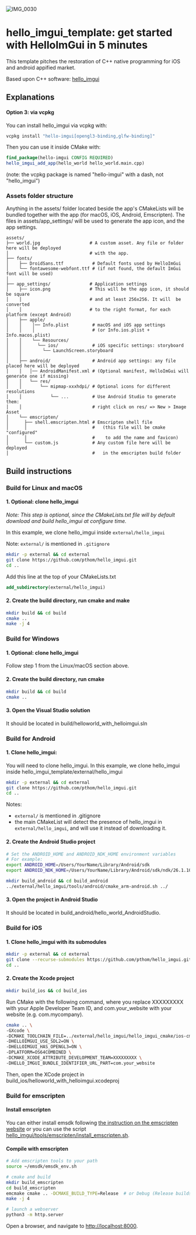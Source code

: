 
![IMG_0030](https://github.com/user-attachments/assets/9b3fe128-a9f4-4319-9139-5bc4606250eb)

# hello_imgui_template: get started with HelloImGui in 5 minutes 

This template pitches the restoration of C++ native programming for iOS and android appified market.

Based upon C++ software: [hello_imgui](https://github.com/pthom/hello_imgui.git)

## Explanations



#### Option 3: via vcpkg
You can install hello_imgui via vcpkg with:
```bash
vcpkg install "hello-imgui[opengl3-binding,glfw-binding]"
```
Then you can use it inside CMake with:
```cmake
find_package(hello-imgui CONFIG REQUIRED)
hello_imgui_add_app(hello_world hello_world.main.cpp)
```

(note: the vcpkg package is named "hello-imgui" with a dash, not "hello_imgui")


### Assets folder structure
 

Anything in the assets/ folder located beside the app's CMakeLists will be bundled 
together with the app (for macOS, iOS, Android, Emscripten).
The files in assets/app_settings/ will be used to generate the app icon, 
and the app settings.

```
assets/
├── world.jpg                   # A custom asset. Any file or folder here will be deployed 
│                               # with the app.
├── fonts/
│    ├── DroidSans.ttf           # Default fonts used by HelloImGui
│    └── fontawesome-webfont.ttf # (if not found, the default ImGui font will be used)
│               
├── app_settings/               # Application settings
│    ├── icon.png               # This will be the app icon, it should be square
│    │                          # and at least 256x256. It will  be converted
│    │                          # to the right format, for each platform (except Android)
│    ├── apple/
│    │    │── Info.plist         # macOS and iOS app settings
│    │    │                      # (or Info.ios.plist + Info.macos.plist)
│    │    └── Resources/
│    │      └── ios/             # iOS specific settings: storyboard
│    │        └── LaunchScreen.storyboard
│    │
│    ├── android/                # Android app settings: any file placed here will be deployed 
│    │   │── AndroidManifest.xml # (Optional manifest, HelloImGui will generate one if missing)
│    │   └── res/                
│    │       └── mipmap-xxxhdpi/ # Optional icons for different resolutions
│    │           └── ...         # Use Android Studio to generate them: 
│    │                           # right click on res/ => New > Image Asset
│    └── emscripten/
│      ├── shell.emscripten.html # Emscripten shell file
│      │                         #   (this file will be cmake "configured"
│      │                         #    to add the name and favicon) 
│      └── custom.js             # Any custom file here will be deployed
│                                #   in the emscripten build folder
```

## Build instructions

### Build for Linux and macOS

#### 1. Optional: clone hello_imgui

_Note: This step is optional, since the CMakeLists.txt file will by default download and build hello_imgui at configure time._

In this example, we clone hello_imgui inside `external/hello_imgui`

Note: `external/` is mentioned in `.gitignore`

```bash
mkdir -p external && cd external
git clone https://github.com/pthom/hello_imgui.git
cd ..
```

Add this line at the top of your CMakeLists.txt

```cmake
add_subdirectory(external/hello_imgui)
```

#### 2. Create the build directory, run cmake and make

```bash
mkdir build && cd build
cmake ..
make -j 4
```

### Build for Windows

#### 1. Optional: clone hello_imgui
Follow step 1 from the Linux/macOS section above.

#### 2. Create the build directory, run cmake

```bash
mkdir build && cd build
cmake ..
```

#### 3. Open the Visual Studio solution
It should be located in build/helloworld_with_helloimgui.sln


### Build for Android

#### 1. Clone hello_imgui:
You will need to clone hello_imgui. In this example, we clone hello_imgui inside hello_imgui_template/external/hello_imgui


```bash
mkdir -p external && cd external
git clone https://github.com/pthom/hello_imgui.git
cd ..
```

Notes: 
* `external/` is mentioned in .gitignore
* the main CMakeList will detect the presence of hello_imgui in `external/hello_imgui`, and will use it instead of downloading it.


#### 2. Create the Android Studio project
```bash
# Set the ANDROID_HOME and ANDROID_NDK_HOME environment variables
# For example:
export ANDROID_HOME=/Users/YourName/Library/Android/sdk
export ANDROID_NDK_HOME=/Users/YourName/Library/Android/sdk/ndk/26.1.10909125

mkdir build_android && cd build_android
../external/hello_imgui/tools/android/cmake_arm-android.sh ../
```

#### 3. Open the project in Android Studio
It should be located in build_android/hello_world_AndroidStudio.


### Build for iOS

#### 1. Clone hello_imgui with its submodules

```bash
mkdir -p external && cd external
git clone --recurse-submodules https://github.com/pthom/hello_imgui.git
cd ..
```


#### 2. Create the Xcode project
```bash
mkdir build_ios && cd build_ios
```

Run CMake with the following command, where you replace XXXXXXXXX with your Apple Developer Team ID,
and com.your_website with your website (e.g. com.mycompany).

```bash
cmake .. \
-GXcode \
-DCMAKE_TOOLCHAIN_FILE=../external/hello_imgui/hello_imgui_cmake/ios-cmake/ios.toolchain.cmake \
-DHELLOIMGUI_USE_SDL2=ON \
-DHELLOIMGUI_HAS_OPENGL3=ON \
-DPLATFORM=OS64COMBINED \
-DCMAKE_XCODE_ATTRIBUTE_DEVELOPMENT_TEAM=XXXXXXXXX \
-DHELLO_IMGUI_BUNDLE_IDENTIFIER_URL_PART=com.your_website
```

Then, open the XCode project in build_ios/helloworld_with_helloimgui.xcodeproj


### Build for emscripten

#### Install emscripten
You can either install emsdk following [the instruction on the emscripten website](https://emscripten.org/docs/getting_started/downloads.html) or you can use the script [hello_imgui/tools/emscripten/install_emscripten.sh](https://github.com/pthom/hello_imgui/blob/master/tools/emscripten/install_emscripten.sh).

#### Compile with emscripten

```bash
# Add emscripten tools to your path
source ~/emsdk/emsdk_env.sh

# cmake and build
mkdir build_emscripten
cd build_emscripten
emcmake cmake .. -DCMAKE_BUILD_TYPE=Release  # or Debug (Release builds lead to smaller files)
make -j 4

# launch a webserver
python3 -m http.server
```

Open a browser, and navigate to [http://localhost:8000](http://localhost:8000).
